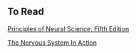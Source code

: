 ## To Read

[Principles of Neural Science, Fifth Edition](https://neurology.mhmedical.com/book.aspx?bookID=1049#59138647)

[The Nervous System In Action](http://michaeldmann.net/The%20Nervous%20System%20In%20Action.html)
